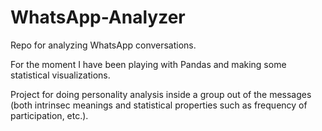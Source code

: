 # WhatsApp-Analyzer
Repo for analyzing WhatsApp conversations.

For the moment I have been playing with Pandas and making some statistical visualizations.

Project for doing personality analysis inside a group out of the messages (both intrinsec meanings and statistical properties such as frequency of participation, etc.).
